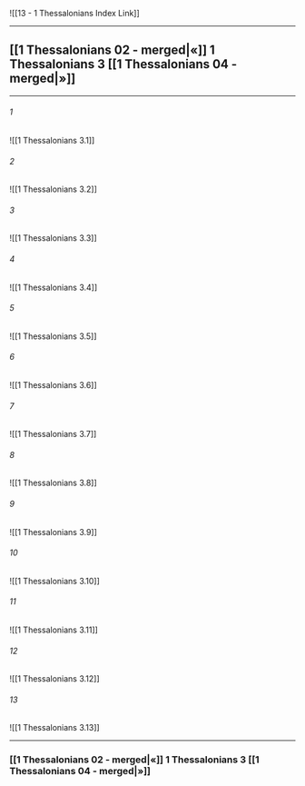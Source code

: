 ![[13 - 1 Thessalonians Index Link]]

---
##  [[1 Thessalonians 02 - merged|«]] 1 Thessalonians 3 [[1 Thessalonians 04 - merged|»]]

---

###### 1
![[1 Thessalonians 3.1]] 

###### 2
![[1 Thessalonians 3.2]] 

###### 3
![[1 Thessalonians 3.3]] 

###### 4
![[1 Thessalonians 3.4]]

###### 5 
![[1 Thessalonians 3.5]] 

###### 6
![[1 Thessalonians 3.6]] 

###### 7
![[1 Thessalonians 3.7]] 

###### 8
![[1 Thessalonians 3.8]] 

###### 9
![[1 Thessalonians 3.9]] 

###### 10
![[1 Thessalonians 3.10]] 

###### 11
![[1 Thessalonians 3.11]] 

###### 12
![[1 Thessalonians 3.12]]

###### 13
![[1 Thessalonians 3.13]] 


---
###  [[1 Thessalonians 02 - merged|«]] 1 Thessalonians 3 [[1 Thessalonians 04 - merged|»]]